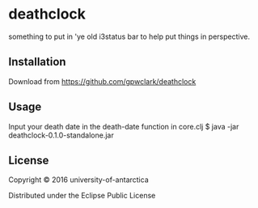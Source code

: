 # deathclock

something to put in 'ye old i3status bar to help put things in perspective.

## Installation

Download from https://github.com/gpwclark/deathclock

## Usage

Input your death date in the death-date function in core.clj
    $ java -jar deathclock-0.1.0-standalone.jar 

## License

Copyright © 2016 university-of-antarctica

Distributed under the Eclipse Public License
